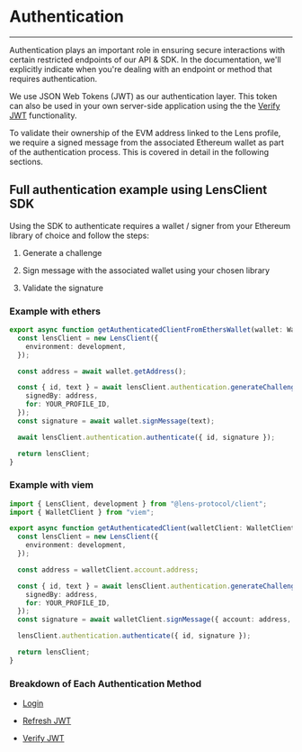 # Authentication
---

Authentication plays an important role in ensuring secure interactions with certain restricted endpoints of our API & SDK. In the documentation, we'll explicitly indicate when you're dealing with an endpoint or method that requires authentication.

We use JSON Web Tokens (JWT) as our authentication layer. This token can also be used in your own server-side application using the the [Verify JWT](./verify-jwt.md) functionality.

To validate their ownership of the EVM address linked to the Lens profile, we require a signed message from the associated Ethereum wallet as part of the authentication process. This is covered in detail in the following sections.

## Full authentication example using LensClient SDK

Using the SDK to authenticate requires a wallet / signer from your Ethereum library of choice and follow the steps:

1. Generate a challenge

2. Sign message with the associated wallet using your chosen library

3. Validate the signature

### Example with ethers

```typescript
export async function getAuthenticatedClientFromEthersWallet(wallet: Wallet): Promise<LensClient> {
  const lensClient = new LensClient({
    environment: development,
  });

  const address = await wallet.getAddress();

  const { id, text } = await lensClient.authentication.generateChallenge({
    signedBy: address,
    for: YOUR_PROFILE_ID,
  });
  const signature = await wallet.signMessage(text);

  await lensClient.authentication.authenticate({ id, signature });

  return lensClient;
}

```

### Example with viem

```typescript
import { LensClient, development } from "@lens-protocol/client";
import { WalletClient } from "viem";

export async function getAuthenticatedClient(walletClient: WalletClient) {
  const lensClient = new LensClient({
    environment: development,
  });

  const address = walletClient.account.address;

  const { id, text } = await lensClient.authentication.generateChallenge({
    signedBy: address,
    for: YOUR_PROFILE_ID,
  });
  const signature = await walletClient.signMessage({ account: address, message: text });

  lensClient.authentication.authenticate({ id, signature });

  return lensClient;
}

```

### Breakdown of Each Authentication Method

* [Login](./login.md)

* [Refresh JWT](./refres-jwt.md)

* [Verify JWT](./verify-jwt.md)